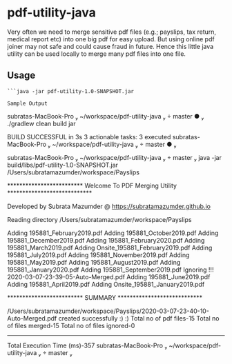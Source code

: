 # pdf-utility-java
Very often we need to merge sensitive pdf files (e.g.; payslips, tax return, medical report etc) into one big pdf for easy upload. 
But using online pdf joiner may not safe and could cause fraud in future.
Hence this little java utility can be used locally to merge many pdf files into one file.
## Usage
```./gradlew clean build jar
```java -jar pdf-utility-1.0-SNAPSHOT.jar

Sample Output
```
subratas-MacBook-Pro  ~/workspace/pdf-utility-java   master ●  ./gradlew clean build jar

BUILD SUCCESSFUL in 3s
3 actionable tasks: 3 executed
subratas-MacBook-Pro  ~/workspace/pdf-utility-java   master ● 


 subratas-MacBook-Pro  ~/workspace/pdf-utility-java   master  java -jar build/libs/pdf-utility-1.0-SNAPSHOT.jar   /Users/subratamazumder/workspace/Payslips


************************* Welcome To PDF Merging Utility ****************************

Developed by Subrata Mazumder @ https://subratamazumder.github.io

Reading directory /Users/subratamazumder/workspace/Payslips


Adding 195881_February2019.pdf
Adding 195881_October2019.pdf
Adding 195881_December2019.pdf
Adding 195881_February2020.pdf
Adding 195881_March2019.pdf
Adding Onsite_195881_February2019.pdf
Adding 195881_July2019.pdf
Adding 195881_November2019.pdf
Adding 195881_May2019.pdf
Adding 195881_August2019.pdf
Adding 195881_January2020.pdf
Adding 195881_September2019.pdf
Ignoring !!! 2020-03-07-23-39-05-Auto-Merged.pdf
Adding 195881_June2019.pdf
Adding 195881_April2019.pdf
Adding Onsite_195881_January2019.pdf


************************* SUMMARY ****************************

/Users/subratamazumder/workspace/Payslips/2020-03-07-23-40-10-Auto-Merged.pdf created successfully :) :)
Total no of pdf files-15
Total no of files merged-15
Total no of files ignored-0

*************************************************************

Total Execution Time (ms)-357
 subratas-MacBook-Pro  ~/workspace/pdf-utility-java   master 
```

